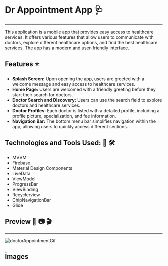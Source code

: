 # Dr Appointment App :stethoscope:
------------

This application is a mobile app that provides easy access to healthcare services. It offers various features that allow users to communicate with doctors, 
explore different healthcare options, and find the best healthcare services. The app has a modern and user-friendly interface.

## Features :star: 
- **Splash Screen:** Upon opening the app, users are greeted with a welcome message and easy access to healthcare services.
- **Home Page:** Users are welcomed with a friendly greeting before they start their search for doctors.
- **Doctor Search and Discovery:** Users can use the search field to explore doctors and healthcare services.
- **Doctor Profiles:** Each doctor is listed with a detailed profile, including a profile picture, specialization, and fee information.
- **Navigation Bar:**  The bottom menu bar simplifies navigation within the app, allowing users to quickly access different sections. 


## Technologies and Tools Used: :wrench: :hammer_and_wrench:
- MVVM
- Firebase
- Material Design Components
- LiveData
- ViewModel
- ProgressBar
- ViewBinding
- Recyclerview
- ChipNavigationBar
- Glide

## Preview :eyes: :camera: :clapper:
-----------
![doctorAppointmentGif](https://github.com/user-attachments/assets/789edfba-680b-4b30-bcd2-ebabfcf4306a)

## İmages

